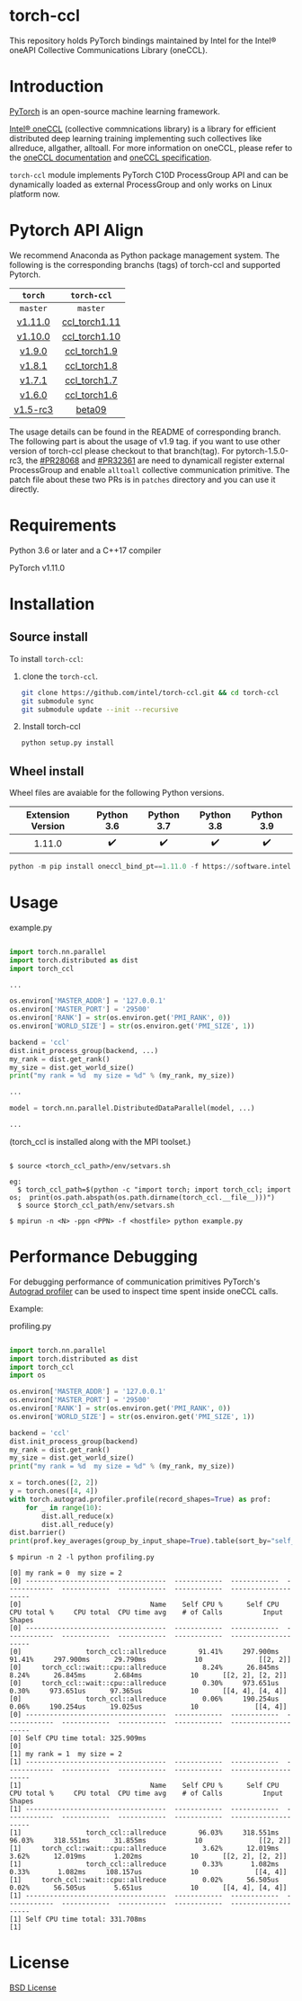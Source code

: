 # torch-ccl

This repository holds PyTorch bindings maintained by Intel for the Intel® oneAPI Collective Communications Library (oneCCL).


# Introduction

[PyTorch](https://github.com/pytorch/pytorch) is an open-source machine learning framework.

[Intel® oneCCL](https://github.com/oneapi-src/oneCCL) (collective commnications library) is a library for efficient distributed deep learning training implementing such collectives like allreduce, allgather, alltoall. For more information on oneCCL, please refer to the [oneCCL documentation](https://spec.oneapi.com/versions/latest/elements/oneCCL/source/index.html) and [oneCCL specification](https://spec.oneapi.com/versions/latest/elements/oneCCL/source/index.html).

`torch-ccl` module implements PyTorch C10D ProcessGroup API and can be dynamically loaded as external ProcessGroup and only works on Linux platform now.

# Pytorch API Align
We recommend Anaconda as Python package management system. The following is the corresponding branchs (tags) of torch-ccl and supported Pytorch.

   | ``torch`` | ``torch-ccl`` |  
   | :-----:| :---: |  
   |  ``master`` |  ``master``  |
   | [v1.11.0](https://github.com/pytorch/pytorch/tree/v1.11.0) |  [ccl_torch1.11](https://github.com/intel/torch-ccl/tree/ccl_torch1.11)   |
   | [v1.10.0](https://github.com/pytorch/pytorch/tree/v1.10.0) |  [ccl_torch1.10](https://github.com/intel/torch-ccl/tree/ccl_torch1.10)   |
   | [v1.9.0](https://github.com/pytorch/pytorch/tree/v1.9.0) |  [ccl_torch1.9](https://github.com/intel/torch-ccl/tree/ccl_torch1.9)   |
   | [v1.8.1](https://github.com/pytorch/pytorch/tree/v1.8.1) |  [ccl_torch1.8](https://github.com/intel/torch-ccl/tree/ccl_torch1.8)   | 
   | [v1.7.1](https://github.com/pytorch/pytorch/tree/v1.7.1) |  [ccl_torch1.7](https://github.com/intel/torch-ccl/tree/ccl_torch1.7)   | 
   | [v1.6.0](https://github.com/pytorch/pytorch/tree/v1.6.0) |  [ccl_torch1.6](https://github.com/intel/torch-ccl/tree/ccl_torch1.6)   | 
   | [v1.5-rc3](https://github.com/pytorch/pytorch/tree/v1.5.0-rc3) |   [beta09](https://github.com/intel/torch-ccl/tree/beta09)   |

The usage details can be found in the README of corresponding branch. The following part is about the usage of v1.9 tag. if you want to use other version of torch-ccl please checkout to that branch(tag). For pytorch-1.5.0-rc3, the [#PR28068](https://github.com/pytorch/pytorch/pull/28068) and [#PR32361](https://github.com/pytorch/pytorch/pull/32361) are need to dynamicall register external ProcessGroup and enable ``alltoall`` collective communication primitive. The patch file about these two PRs is in ``patches`` directory and you can use it directly. 

# Requirements

Python 3.6 or later and a C++17 compiler

PyTorch v1.11.0

# Installation
## Source install

To install `torch-ccl`:

1. clone the `torch-ccl`.

```bash
   git clone https://github.com/intel/torch-ccl.git && cd torch-ccl 
   git submodule sync 
   git submodule update --init --recursive
```
2. Install torch-ccl

```bash
   python setup.py install
```
## Wheel install 
Wheel files are avaiable for the following Python versions.

| Extension Version | Python 3.6 | Python 3.7 | Python 3.8 | Python 3.9 |
| :--: | :--: | :--: | :--: | :--: |
| 1.11.0 | ✔️ | ✔️ | ✔️ | ✔️ |

```python
python -m pip install oneccl_bind_pt==1.11.0 -f https://software.intel.com/ipex-whl-stable
```

# Usage

example.py

```python

import torch.nn.parallel
import torch.distributed as dist
import torch_ccl

...

os.environ['MASTER_ADDR'] = '127.0.0.1'
os.environ['MASTER_PORT'] = '29500'
os.environ['RANK'] = str(os.environ.get('PMI_RANK', 0))
os.environ['WORLD_SIZE'] = str(os.environ.get('PMI_SIZE', 1))

backend = 'ccl'
dist.init_process_group(backend, ...)
my_rank = dist.get_rank()
my_size = dist.get_world_size()
print("my rank = %d  my size = %d" % (my_rank, my_size))

...

model = torch.nn.parallel.DistributedDataParallel(model, ...)

...
```
(torch_ccl is installed along with the MPI toolset.)
```

$ source <torch_ccl_path>/env/setvars.sh

eg:
  $ torch_ccl_path=$(python -c "import torch; import torch_ccl; import os;  print(os.path.abspath(os.path.dirname(torch_ccl.__file__)))")
  $ source $torch_ccl_path/env/setvars.sh

$ mpirun -n <N> -ppn <PPN> -f <hostfile> python example.py
```


# Performance Debugging

For debugging performance of communication primitives PyTorch's [Autograd profiler](https://pytorch.org/docs/stable/autograd.html#profiler)
can be used to inspect time spent inside oneCCL calls.

Example:

profiling.py

```python

import torch.nn.parallel
import torch.distributed as dist
import torch_ccl
import os

os.environ['MASTER_ADDR'] = '127.0.0.1'
os.environ['MASTER_PORT'] = '29500'
os.environ['RANK'] = str(os.environ.get('PMI_RANK', 0))
os.environ['WORLD_SIZE'] = str(os.environ.get('PMI_SIZE', 1))

backend = 'ccl'
dist.init_process_group(backend)
my_rank = dist.get_rank()
my_size = dist.get_world_size()
print("my rank = %d  my size = %d" % (my_rank, my_size))

x = torch.ones([2, 2])
y = torch.ones([4, 4])
with torch.autograd.profiler.profile(record_shapes=True) as prof:
    for _ in range(10):
        dist.all_reduce(x)
        dist.all_reduce(y)
dist.barrier()
print(prof.key_averages(group_by_input_shape=True).table(sort_by="self_cpu_time_total"))

```

```
$ mpirun -n 2 -l python profiling.py
```

```
[0] my rank = 0  my size = 2
[0] -----------------------------------  ------------  ------------  ------------  ------------  ------------  ------------  --------------------  
[0]                                Name    Self CPU %      Self CPU   CPU total %     CPU total  CPU time avg    # of Calls          Input Shapes  
[0] -----------------------------------  ------------  ------------  ------------  ------------  ------------  ------------  --------------------  
[0]                torch_ccl::allreduce        91.41%     297.900ms        91.41%     297.900ms      29.790ms            10              [[2, 2]]  
[0]     torch_ccl::wait::cpu::allreduce         8.24%      26.845ms         8.24%      26.845ms       2.684ms            10      [[2, 2], [2, 2]]  
[0]     torch_ccl::wait::cpu::allreduce         0.30%     973.651us         0.30%     973.651us      97.365us            10      [[4, 4], [4, 4]]  
[0]                torch_ccl::allreduce         0.06%     190.254us         0.06%     190.254us      19.025us            10              [[4, 4]]  
[0] -----------------------------------  ------------  ------------  ------------  ------------  ------------  ------------  --------------------  
[0] Self CPU time total: 325.909ms
[0] 
[1] my rank = 1  my size = 2
[1] -----------------------------------  ------------  ------------  ------------  ------------  ------------  ------------  --------------------  
[1]                                Name    Self CPU %      Self CPU   CPU total %     CPU total  CPU time avg    # of Calls          Input Shapes  
[1] -----------------------------------  ------------  ------------  ------------  ------------  ------------  ------------  --------------------  
[1]                torch_ccl::allreduce        96.03%     318.551ms        96.03%     318.551ms      31.855ms            10              [[2, 2]]  
[1]     torch_ccl::wait::cpu::allreduce         3.62%      12.019ms         3.62%      12.019ms       1.202ms            10      [[2, 2], [2, 2]]  
[1]                torch_ccl::allreduce         0.33%       1.082ms         0.33%       1.082ms     108.157us            10              [[4, 4]]  
[1]     torch_ccl::wait::cpu::allreduce         0.02%      56.505us         0.02%      56.505us       5.651us            10      [[4, 4], [4, 4]]  
[1] -----------------------------------  ------------  ------------  ------------  ------------  ------------  ------------  --------------------  
[1] Self CPU time total: 331.708ms
[1] 

```


# License
[BSD License](https://github.com/intel/torch-ccl/blob/master/LICENSE)
